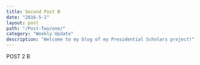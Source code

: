 ```yaml
---
title: Second Post B
date: "2016-5-2"
layout: post
path: "/Post-Two/one/"
category: "Weekly Update"
description: "Welcome to my blog of my Presidential Scholars project!"
---
```


POST 2 B

